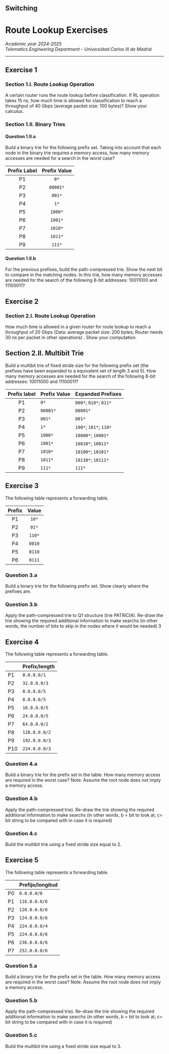 ## Switching <!-- omit in toc -->

# Route Lookup Exercises

*Academic year 2024-2025*  
*Telematics Engineering Department - Universidad Carlos III de Madrid*

---

## Exercise 1

### Section 1.I. Route Lookup Operation

A certain router runs the route lookup before classification. If RL operation
takes 15 ns, how much time is allowed for classification to reach a throughput
of 40 Gbps (average packet size: 100 bytes)?  Show your calculus.

### Section 1.II. Binary Tries

#### Question 1.II.a

Build a binary trie for the following prefix set. Taking into account that each
node in the binary trie requires a memory access, how many memory accesses are
needed for a search in the worst case?

| Prefix Label | Prefix Value |
| :----------: | :----------: |
| P1           | `0*`         |
| P2           | `00001*`     |
| P3           | `001*`       |
| P4           | `1*`         |
| P5           | `1000*`      |
| P6           | `1001*`      |
| P7           | `1010*`      |
| P8           | `1011*`      |
| P9           | `111*`       |

#### Question 1.II.b

For the previous prefixes, build the path-compressed trie. Show the next bit to
compare in the matching nodes. In this trie, how many memory accesses are
needed for the search of the following 8-bit addresses: 10011000 and 11100011?

## Exercise 2

### Section 2.I. Route Lookup Operation

How much time is allowed in a given router for route lookup to reach a
throughput of 20 Gbps (Data: average packet size: 200 bytes; Router needs 30 ns
per packet in other operations) . Show your computation.

## Section 2.II. Multibit Trie

Build a multibit trie of fixed stride size for the following prefix set (the
prefixes have been expanded to a equivalent set of length 3 and 5). How many
memory accesses are needed for the search of the following 8-bit addresses:
10011000 and 11100011?

| Prefix label | Prefix Value | Expanded Prefixes      |
| :----------: | :----------- | :--------------------  |
| P1           | `0*`         | `000*`; `010*`; `011*` |
| P2           | `00001*`     | `00001*`               |
| P3           | `001*`       | `001*`                 |
| P4           | `1*`         | `100*`; `101*`; `110*` |
| P5           | `1000*`      | `10000*`; `10001*`     |
| P6           | `1001*`      | `10010*`; `10011*`     |
| P7           | `1010*`      | `10100*`; `10101*`     |
| P8           | `1011*`      | `10110*`; `10111*`     |
| P9           | `111*`       | `111*`                 |

## Exercise 3

The following table represents a forwarding table.

| Prefix | Value  |
| :----: | :----: |
| P1     | `10*`  |
| P2     | `01*`  |
| P3     | `110*` |
| P4     | `0010` |
| P5     | `0110` |
| P6     | `0111` |

### Question 3.a

Build a binary trie for the following prefix set. Show clearly where the
prefixes are.

### Question 3.b

Apply the path-compressed trie to Q1 structure (trie PATRICIA). Re-draw the
trie showing the required additional information to make searchs (in other
words, the number of bits to skip in the nodes where it would be needed) 3

## Exercise 4

The following table represents a forwarding table.

|     | Prefix/length |
| :-- | :------------ |
| P1  | `0.0.0.0/1`   |
| P2  | `32.0.0.0/3`  |
| P3  | `0.0.0.0/5`   |
| P4  | `8.0.0.0/5`   |
| P5  | `16.0.0.0/5`  |
| P6  | `24.0.0.0/5`  |
| P7  | `64.0.0.0/2`  |
| P8  | `128.0.0.0/2` |
| P9  | `192.0.0.0/3` |
| P10 | `224.0.0.0/3` |

### Question 4.a

Build a binary trie for the prefix set in the table. How many memory access are
required in the worst case? Note: Assume the root node does not imply a memory
access.

### Question 4.b

Apply the path-compressed trie). Re-draw the trie showing the required
additional information to make searchs (in other words, b = bit to look at; c=
bit string to be compared with in case it is required)

### Question 4.c

Build the multibit trie using a fixed stride size equal to 2.

## Exercise 5

The following table represents a forwarding table.

|    | Prefijo/longitud |
| -- | ---------------- |
| P0 | `0.0.0.0/0`      |
| P1 | `116.0.0.0/6`    |
| P2 | `120.0.0.0/6`    |
| P3 | `124.0.0.0/6`    |
| P4 | `224.0.0.0/4`    |
| P5 | `224.0.0.0/6`    |
| P6 | `236.0.0.0/6`    |
| P7 | `252.0.0.0/6`    |

### Question 5.a

Build a binary trie for the prefix set in the table. How many memory access are
required in the worst case? Note: Assume the root node does not imply a memory
access.

### Question 5.b

Apply the path-compressed trie). Re-draw the trie showing the required
additional information to make searchs (in other words, b = bit to look at; c=
bit string to be compared with in case it is required)

### Question 5.c

Build the multibit trie using a fixed stride size equal to 3.

